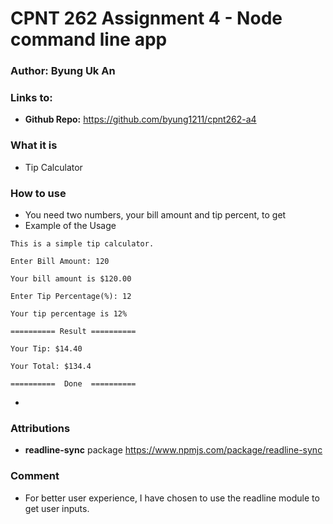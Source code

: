 # CPNT 262 Assignment 4 - Node command line app

### Author: Byung Uk An

### Links to:
- **Github Repo:** https://github.com/byung1211/cpnt262-a4

### What it is
- Tip Calculator 

### How to use
- You need two numbers, your bill amount and tip percent, to get 
- Example of the Usage

```
This is a simple tip calculator.

Enter Bill Amount: 120

Your bill amount is $120.00

Enter Tip Percentage(%): 12

Your tip percentage is 12%

========== Result ==========

Your Tip: $14.40

Your Total: $134.4

==========  Done  ==========
```
- 

  
### Attributions

- **readline-sync** package https://www.npmjs.com/package/readline-sync

### Comment
	
- For better user experience, I have chosen to use the readline module to get user inputs.
